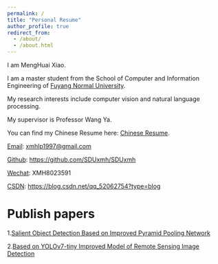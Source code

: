 ```yaml
---
permalink: /
title: "Personal Resume"
author_profile: true
redirect_from: 
  - /about/
  - /about.html
---
```

I am MengHuai Xiao.

I am a master student from the School of Computer and Information Engineering of [Fuyang Normal University](https://www.fynu.edu.cn). 

My research interests include computer vision and natural language processing.

My supervisor is Professor Wang Ya. 

You can find my Chinese Resume here: [Chinese Resume](../files/chinese_resume.pdf).

[Email](xmhlp1997@gmail.com): xmhlp1997@gmail.com

[Github](https://github.com/SDUxmh/SDUxmh): https://github.com/SDUxmh/SDUxmh

[Wechat](../images/Wechat.png): XMH8023591 

[CSDN](https://blog.csdn.net/qq_52062754?type=blog): https://blog.csdn.net/qq_52062754?type=blog

Publish papers
===========
1.[Salient Object Detection Based on Improved Pyramid Pooling Network](https://ieeexplore.ieee.org/document/10335231)

2.[Based on YOLOv7-tiny Improved Model of Remote Sensing Image Detection](https://ieeexplore.ieee.org/document/10335430)


